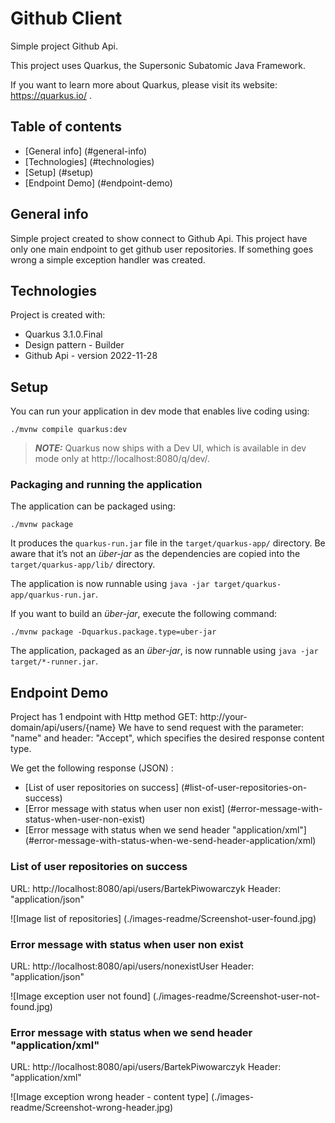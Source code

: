 # Github Client

Simple project Github Api. 

This project uses Quarkus, the Supersonic Subatomic Java Framework.

If you want to learn more about Quarkus, please visit its website: https://quarkus.io/ .

## Table of contents

* [General info] (#general-info)
* [Technologies] (#technologies)
* [Setup] (#setup)
* [Endpoint Demo] (#endpoint-demo)

## General info

Simple project created to show connect to Github Api. This project have only one main endpoint to get github user repositories.
If something goes wrong a simple exception handler was created. 

## Technologies

Project is created with:
* Quarkus 3.1.0.Final
* Design pattern - Builder
* Github Api - version 2022-11-28

## Setup

  You can run your application in dev mode that enables live coding using:
```shell script
./mvnw compile quarkus:dev
```

> **_NOTE:_**  Quarkus now ships with a Dev UI, which is available in dev mode only at http://localhost:8080/q/dev/.

### Packaging and running the application

The application can be packaged using:
```shell script
./mvnw package
```
It produces the `quarkus-run.jar` file in the `target/quarkus-app/` directory.
Be aware that it’s not an _über-jar_ as the dependencies are copied into the `target/quarkus-app/lib/` directory.

The application is now runnable using `java -jar target/quarkus-app/quarkus-run.jar`.

If you want to build an _über-jar_, execute the following command:
```shell script
./mvnw package -Dquarkus.package.type=uber-jar
```

The application, packaged as an _über-jar_, is now runnable using `java -jar target/*-runner.jar`.

## Endpoint Demo

Project has 1 endpoint with Http method GET: http://your-domain/api/users/{name} 
We have to send request with the parameter: "name"  and header: "Accept", which specifies the desired response content type.

We get the following response (JSON) :
* [List of user repositories on success] (#list-of-user-repositories-on-success)
* [Error message with status when user non exist] (#error-message-with-status-when-user-non-exist)
* [Error message with status when we send header "application/xml"] (#error-message-with-status-when-we-send-header-application/xml)

### List of user repositories on success

URL: http://localhost:8080/api/users/BartekPiwowarczyk
Header: "application/json"

![Image list of repositories] (./images-readme/Screenshot-user-found.jpg)

### Error message with status when user non exist

URL: http://localhost:8080/api/users/nonexistUser
Header: "application/json"

![Image exception user not found] (./images-readme/Screenshot-user-not-found.jpg)

### Error message with status when we send header "application/xml"

URL: http://localhost:8080/api/users/BartekPiwowarczyk
Header: "application/xml"

![Image exception wrong header - content type] (./images-readme/Screenshot-wrong-header.jpg)


